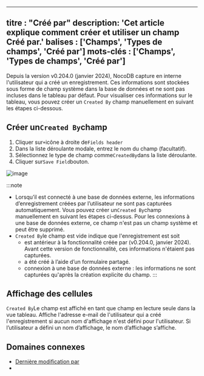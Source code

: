 ***

titre : "Créé par"
description: 'Cet article explique comment créer et utiliser un champ Créé par.'
balises : \['Champs', 'Types de champs', 'Créé par']
mots-clés : \['Champs', 'Types de champs', 'Créé par']
------------------------------------------------------

Depuis la version v0.204.0 (janvier 2024), NocoDB capture en interne l'utilisateur qui a créé un enregistrement. Ces informations sont stockées sous forme de champ système dans la base de données et ne sont pas incluses dans le tableau par défaut. Pour visualiser ces informations sur le tableau, vous pouvez créer un `Created By` champ manuellement en suivant les étapes ci-dessous.

## Créer un`Created By`champ

1. Cliquer sur`+`icône à droite de`Fields header`
2. Dans la liste déroulante modale, entrez le nom du champ (facultatif).
3. Sélectionnez le type de champ comme`CreatedBy`dans la liste déroulante.
4. Cliquer sur`Save Field`bouton.

![image](/img/v2/fields/types/created-by.png)

:::note

* Lorsqu’il est connecté à une base de données externe, les informations d’enregistrement créées par l’utilisateur ne sont pas capturées automatiquement. Vous pouvez créer un`Created By`champ manuellement en suivant les étapes ci-dessus. Pour les connexions à une base de données externe, ce champ n'est pas un champ système et peut être supprimé.
* `Created By`le champ est vide indique que l'enregistrement est soit
  * est antérieur à la fonctionnalité créée par (v0.204.0, janvier 2024). Avant cette version de fonctionnalité, ces informations n'étaient pas capturées.
  * a été créé à l’aide d’un formulaire partagé.
  * connexion à une base de données externe : les informations ne sont capturées qu'après la création explicite du champ.
    :::

## Affichage des cellules

`Created By`Le champ est affiché en tant que champ en lecture seule dans la vue tableau. Affiche l'adresse e-mail de l'utilisateur qui a créé l'enregistrement si aucun nom d'affichage n'est défini pour l'utilisateur. Si l’utilisateur a défini un nom d’affichage, le nom d’affichage s’affiche.

## Domaines connexes

* [Dernière modification par](030.last-modified-by.md)
* 
